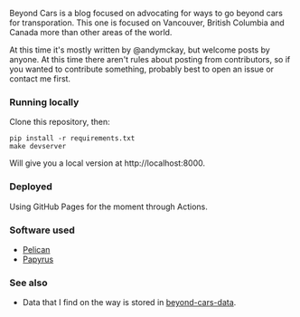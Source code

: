 Beyond Cars is a blog focused on advocating for ways to go beyond cars for transporation. This one is focused on Vancouver, British Columbia and Canada more than other areas of the world.

At this time it's mostly written by @andymckay, but welcome posts by anyone. At this time there aren't rules about posting from contributors, so if you wanted to contribute something, probably best to open an issue or contact me first.

### Running locally

Clone this repository, then:

```
pip install -r requirements.txt
make devserver
```

Will give you a local version at http://localhost:8000.

### Deployed

Using GitHub Pages for the moment through Actions.

### Software used

* [Pelican](https://docs.getpelican.com/en/latest/)
* [Papyrus](https://github.com/aleylara/Papyrus)

### See also

* Data that I find on the way is stored in [beyond-cars-data](https://github.com/andymckay/beyond-cars-data).
